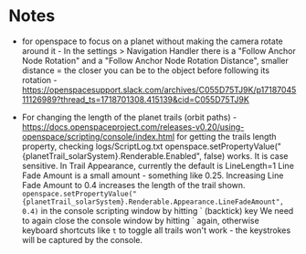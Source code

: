 # Notes
* for openspace to focus on a planet without making the camera rotate around it - In the settings > Navigation Handler there is
  a  "Follow Anchor Node Rotation" and a "Follow Anchor Node Rotation Distance", smaller distance = the closer you can be to the object before following its rotation - 
https://openspacesupport.slack.com/archives/C055D75TJ9K/p1718704511126989?thread_ts=1718701308.415139&cid=C055D75TJ9K

* For changing the length of the planet trails (orbit paths) - https://docs.openspaceproject.com/releases-v0.20/using-openspace/scripting/console/index.html
for getting the trails length property,
checking logs/ScriptLog.txt
openspace.setPropertyValue("{planetTrail_solarSystem}.Renderable.Enabled", false)
works.
It is case sensitive.
In Trail Appearance, currently the default is 
LineLength=1
Line Fade Amount is a small amount - something like 0.25. 
Increasing Line Fade Amount to 0.4 increases the length of the trail shown.
`openspace.setPropertyValue("{planetTrail_solarSystem}.Renderable.Appearance.LineFadeAmount", 0.4)`
in the console scripting window by hitting \` (backtick) key
We need to again close the console window by hitting \` again, otherwise keyboard shortcuts like `t`
to toggle all trails won't work - the keystrokes will be captured by the console. 
